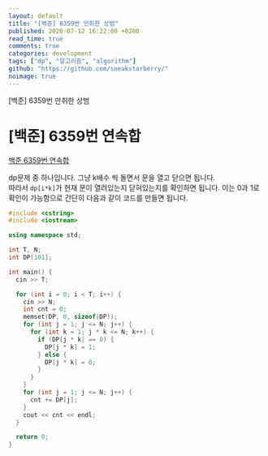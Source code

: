 ```yaml
---
layout: default
title: "[백준] 6359번 만취한 상범"
published: 2020-07-12 16:22:00 +0200
read_time: true
comments: true
categories: development
tags: ["dp", "알고리즘", "algorithm"]
github: "https://github.com/sneakstarberry/"
noimage: true
---
```

[백준] 6359번 만취한 상범
<!--more-->
# [백준] 6359번 연속합


[백준 6359번 연속합](https://www.acmicpc.net/problem/6359)

 dp문제 중 하나입니다. 그냥 k배수 씩 돌면서 문을 열고 닫으면 됩니다.   
  따라서 `dp[i*k]`가 현재 문이 열려있는지 닫혀있는지를 확인하면 됩니다. 이는 0과 1로 확인이 가능함으로 간단히 다음과 같이 코드를 만들면 됩니다.

```c++
#include <cstring>
#include <iostream>

using namespace std;

int T, N;
int DP[101];

int main() {
  cin >> T;

  for (int i = 0; i < T; i++) {
    cin >> N;
    int cnt = 0;
    memset(DP, 0, sizeof(DP));
    for (int j = 1; j <= N; j++) {
      for (int k = 1; j * k <= N; k++) {
        if (DP[j * k] == 0) {
          DP[j * k] = 1;
        } else {
          DP[j * k] = 0;
        }
      }
    }
    for (int j = 1; j <= N; j++) {
      cnt += DP[j];
    }
    cout << cnt << endl;
  }

  return 0;
}
```